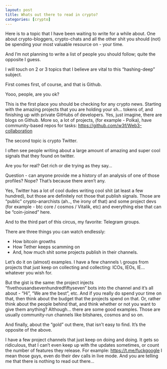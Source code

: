 ```yaml
---
layout: post
title: Whats out there to read in crypto?
categories: [crypto]
---
```


Here is to a topic that I have been waiting to write for a while about. One about crypto-bloggers, crypto-chats and all the other shit you should (not) be spending your most valuable resource on - your time.

And I’m not planning to write a list of people you should follow; quite the opposite I guess.

I will touch on 2 or 3 topics that I believe are vital to this “hashing-deep” subject.

First comes first, of course, and that is Github.

Yooo, people, are you ok?

This is the first place you should be checking for any crypto news. Starting with the amazing projects that you are holding your sh… tokens of, and finishing up with private GitHubs of developers. Yes, just imagine, there are blogs on Github. More so, a lot of projects, (for example - Polka), have community-based repos for tasks: https://github.com/w3f/Web3-collaboration

The second topic is crypto Twitter.

I often see people writing about a large amount of amazing and super cool signals that they found on twitter.

Are you for real? Get rich or die trying as they say…

Question - can anyone provide me a history of an analysis of one of those profiles? Nope? That’s because there aren’t any.

Yes, Twitter has a lot of cool dudes writing cool shit (at least a few hundred), but those are definitely not those that publish signals. Those are “public” crypto-anarchists (ah.., the irony of that) and some project devs (for example - btc core / cosmos / Vitalik, etc) and everything else that can be “coin-joined” here.

And to the third part of this circus, my favorite: Telegram groups.

There are three things you can watch endlessly:

- How bitcoin growths
- How Tether keeps scamming on
- And, how much shit some projects publish in their channels.

Let’s do it on (almost) examples. I have a few channels \ groups from projects that just keep on collecting and collecting: ICOs, IEOs, IE… whatever you wish for.

But the gist is the same: the project injects “fivethousandsevenhundredfiftyseven” bots into the channel and it’s all about - “Hi”, “We are the best”, etc. And if you really do spend your time on that, then think about the budget that the projects spend on that. Or, rather think about the people behind that, and think whether or not you want to give them anything? Although… there are some good examples. Those are usually community-run channels like bitshares, cosmos and so on.

And finally, about the “gold” out there, that isn’t easy to find. It’s the opposite of the above.

I have a few project channels that just keep on doing and doing. It gets so ridiculous, that I can’t even keep up with the updates sometimes, or count the number of features they release. For example: https://t.me/fuckgoogle I mean those guys, even do their dev calls in live mode. And you are telling me that there is nothing to read out there…



